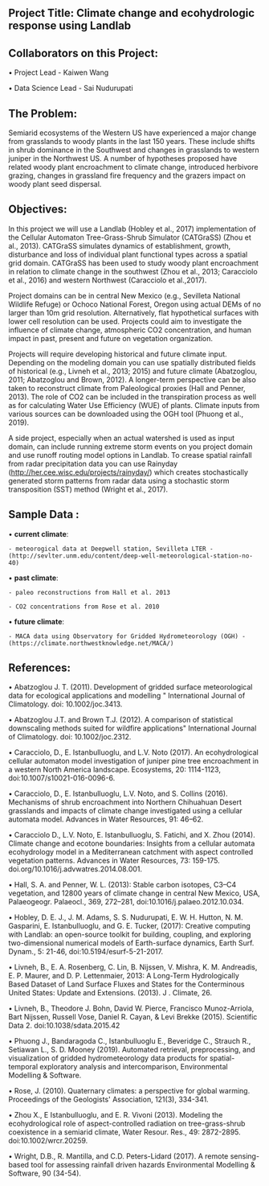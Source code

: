 ## Project Title: Climate change and ecohydrologic response using Landlab

## Collaborators on this Project:
•	Project Lead - Kaiwen Wang

•	Data Science Lead - Sai Nudurupati



## The Problem:
Semiarid ecosystems of the Western US have experienced a major change from grasslands to woody plants in the last 150 years. These include shifts in shrub dominance in the Southwest and changes in grasslands to western juniper in the Northwest US. A number of hypotheses proposed have related woody plant encroachment to climate change, introduced herbivore grazing, changes in grassland fire frequency and the grazers impact on woody plant seed dispersal. 

## Objectives:
In this project we will use a Landlab (Hobley et al., 2017) implementation of the Cellular Automaton Tree-Grass-Shrub Simulator (CATGraSS) (Zhou et al., 2013). CATGraSS simulates dynamics of establishment, growth, disturbance and loss of individual plant functional types across a spatial grid domain. CATGraSS has been used to study woody plant encroachment in relation to climate change in the southwest (Zhou et al., 2013; Caracciolo et al., 2016) and western Northwest (Caracciolo et al.,2017).

Project domains can be in central New Mexico (e.g., Sevilleta National Wildlife Refuge) or Ochoco National Forest, Oregon using actual DEMs of no larger than 10m grid resolution. Alternatively, flat hypothetical surfaces with lower cell resolution can be used. Projects could aim to investigate the influence of climate change, atmospheric CO2 concentration, and human impact in past, present and future on vegetation organization. 

Projects will require developing historical and future climate input. Depending on the modeling domain you can use spatially distributed fields of historical (e.g., Livneh et al., 2013; 2015) and future climate (Abatzoglou, 2011; Abatzoglou and Brown, 2012). A longer-term perspective can be also taken to reconstruct climate from Paleological proxies (Hall and Penner, 2013). The role of CO2 can be included in the transpiration process as well as for calculating Water Use Efficiency (WUE) of plants. Climate inputs from various sources can be downloaded using the OGH tool (Phuong et al., 2019).

A side project, especially when an actual watershed is used as input domain, can include running extreme storm events on you project domain and use runoff routing model options in Landlab. To crease spatial rainfall from radar precipitation data you can use Rainyday (http://her.cee.wisc.edu/projects/rainyday/) which creates stochastically generated storm patterns from radar data using a stochastic storm transposition (SST) method (Wright et al., 2017). 

## Sample Data  : 
• **current climate**:

    - meteorogical data at Deepwell station, Sevilleta LTER - (http://sevlter.unm.edu/content/deep-well-meteorological-station-no-40)

• **past climate**:

    - paleo reconstructions from Hall et al. 2013
    
    - CO2 concentrations from Rose et al. 2010
     
• **future climate**:

    - MACA data using Observatory for Gridded Hydrometeorology (OGH) - (https://climate.northwestknowledge.net/MACA/)

## References: 

• Abatzoglou J. T. (2011). Development of gridded surface meteorological data for ecological applications and modelling " International Journal of Climatology. doi: 10.1002/joc.3413. 

• Abatzoglou J.T. and Brown T.J. (2012). A comparison of statistical downscaling methods suited for wildfire applications" International Journal of Climatology.   doi: 10.1002/joc.2312.

• Caracciolo, D., E. Istanbulluoglu, and L.V. Noto (2017). An ecohydrological cellular automaton model investigation of juniper pine tree encroachment in a western North America landscape. Ecosystems, 20: 1114-1123, doi:10.1007/s10021-016-0096-6.

• Caracciolo, D., E. Istanbulluoglu, L.V. Noto, and S. Collins (2016). Mechanisms of shrub encroachment into Northern Chihuahuan Desert grasslands and impacts of climate change investigated using a cellular automata model. Advances in Water Resources, 91: 46–62.

• Caracciolo D., L.V. Noto, E. Istanbulluoglu, S. Fatichi, and X. Zhou (2014). Climate change and ecotone boundaries: Insights from a cellular automata ecohydrology model in a Mediterranean catchment with aspect controlled vegetation patterns. Advances in Water Resources, 73: 159-175. doi.org/10.1016/j.advwatres.2014.08.001. 

• Hall, S. A. and Penner, W. L. (2013): Stable carbon isotopes, C3–C4 vegetation, and 12800 years of climate change in central New Mexico, USA, Palaeogeogr. Palaeocl., 369, 272–281, doi:10.1016/j.palaeo.2012.10.034.

• Hobley, D. E. J., J. M. Adams, S. S. Nudurupati, E. W. H. Hutton, N. M. Gasparini, E. Istanbulluoglu, and G. E. Tucker, (2017): Creative computing with Landlab: an open-source toolkit for building, coupling, and exploring two-dimensional numerical models of Earth-surface dynamics, Earth Surf. Dynam., 5: 21-46, doi:10.5194/esurf-5-21-2017.

• Livneh, B., E. A. Rosenberg, C. Lin, B. Nijssen, V. Mishra, K. M. Andreadis, E. P. Maurer, and D. P. Lettenmaier, 2013: A Long-Term Hydrologically Based Dataset of Land Surface Fluxes and States for the Conterminous United States: Update and Extensions. (2013). J . Climate, 26.  

• Livneh, B., Theodore J. Bohn, David W. Pierce, Francisco Munoz-Arriola, Bart Nijssen, Russell Vose, Daniel R. Cayan, & Levi Brekke (2015). Scientific Data 2. doi:10.1038/sdata.2015.42

• Phuong J., Bandaragoda C., Istanbulluoglu E., Beveridge C., Strauch R., Setiawan L., S. D. Mooney (2019).
Automated retrieval, preprocessing, and visualization of gridded hydrometeorology data products for spatial-temporal exploratory analysis and intercomparison, Environmental Modelling & Software.

• Rose, J. (2010). Quaternary climates: a perspective for global warming. Proceedings of the Geologists' Association, 121(3), 334-341.

• Zhou X., E Istanbulluoglu, and E. R. Vivoni (2013). Modeling the ecohydrological role of aspect-controlled radiation on tree-grass-shrub coexistence in a semiarid climate, Water Resour. Res., 49: 2872-2895. doi:10.1002/wrcr.20259. 

• Wright, D.B., R. Mantilla, and C.D. Peters-Lidard (2017). A remote sensing-based tool for assessing rainfall driven hazards Environmental Modelling & Software, 90 (34-54).
